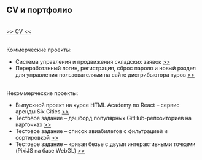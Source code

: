 ## CV и портфолио

\
[>> CV <<](cv_вания_каракасиян_react-разработчик.pdf)

\
Коммерческие проекты:
* Система управления и продвижения складских заявок [>>](yard-management)
* Переработанный логин, регистрация, сброс пароля и новый раздел для управления пользователями на сайте дистрибьютора туров [>>](gm)

\
Некоммерческие проекты:
* Выпускной проект на курсе HTML Academy по React &ndash; сервис аренды Six Cities [>>](six-cities)
* Тестовое задание &ndash; дэшборд популярных GitHub-репозиториев на карточках [>>](github-stars-dashboard)
* Тестовое задание &ndash; список авиабилетов с фильтрацией и сортировкой [>>](flights-list)
* Тестовое задание &ndash; кривая безье с двумя интерактивными точками (PixiJS на базе WebGL) [>>](pixigolf)

